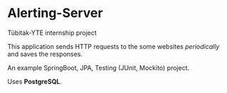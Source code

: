 # Alerting-Server

Tübitak-YTE internship project

This application sends HTTP requests to the some websites *periodically* and saves the responses.

An example SpringBoot, JPA, Testing (JUnit, Mockito) project.

Uses **PostgreSQL**.
